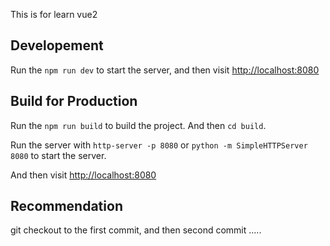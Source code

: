 This is for learn vue2

## Developement
Run the `npm run dev` to start the server, and then visit [http://localhost:8080](http://localhost:8080)


## Build for Production
Run the `npm run build` to build the project. And then `cd build`.

Run the server with `http-server -p 8080` or `python -m SimpleHTTPServer 8080` to start the server.

And then visit [http://localhost:8080](http://localhost:8080)

## Recommendation
git checkout to the first commit, and then second commit .....
